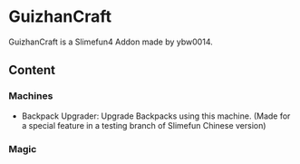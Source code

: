 # GuizhanCraft

GuizhanCraft is a Slimefun4 Addon made by ybw0014.

## Content

### Machines

- Backpack Upgrader: Upgrade Backpacks using this machine. (Made for a special feature in a testing branch of Slimefun Chinese version)

### Magic

